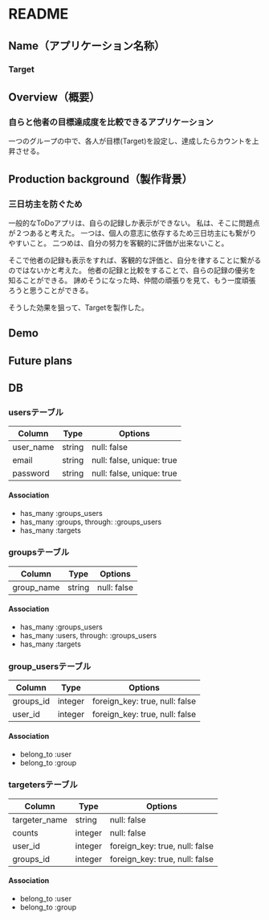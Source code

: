 # README

## Name（アプリケーション名称）
### Target

## Overview（概要）
### 自らと他者の目標達成度を比較できるアプリケーション
一つのグループの中で、各人が目標(Target)を設定し、達成したらカウントを上昇させる。

## Production background（製作背景）
### 三日坊主を防ぐため

一般的なToDoアプリは、自らの記録しか表示ができない。
私は、そこに問題点が２つあると考えた。
一つは、個人の意志に依存するため三日坊主にも繋がりやすいこと。
二つめは、自分の努力を客観的に評価が出来ないこと。

そこで他者の記録も表示をすれば、客観的な評価と、自分を律することに繋がるのではないかと考えた。
他者の記録と比較をすることで、自らの記録の優劣を知ることができる。
諦めそうになった時、仲間の頑張りを見て、もう一度頑張ろうと思うことができる。

そうした効果を狙って、Targetを製作した。

## Demo

## Future plans


## DB
### usersテーブル

|Column|Type|Options|
|------|----|-------|
|user_name|string|null: false|
|email|string|null: false, unique: true|
|password|string|null: false, unique: true|

#### Association
- has_many :groups_users
- has_many :groups, through: :groups_users
- has_many :targets


### groupsテーブル

|Column|Type|Options|
|------|----|-------|
|group_name|string|null: false|

#### Association
- has_many :groups_users
- has_many :users, through: :groups_users
- has_many :targets


### group_usersテーブル

|Column|Type|Options|
|------|----|-------|
|groups_id|integer|foreign_key: true, null: false|
|user_id|integer|foreign_key: true, null: false|


#### Association
- belong_to  :user
- belong_to :group


### targetersテーブル

|Column|Type|Options|
|------|----|-------|
|targeter_name|string|null: false|
|counts|integer|null: false|
|user_id|integer|foreign_key: true, null: false|
|groups_id|integer|foreign_key: true, null: false|

#### Association
- belong_to :user
- belong_to :group
